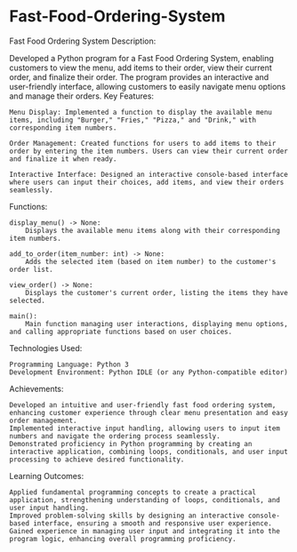 # Fast-Food-Ordering-System
Fast Food Ordering System
Description:

Developed a Python program for a Fast Food Ordering System, enabling customers to view the menu, add items to their order, view their current order, and finalize their order. The program provides an interactive and user-friendly interface, allowing customers to easily navigate menu options and manage their orders.
Key Features:

    Menu Display: Implemented a function to display the available menu items, including "Burger," "Fries," "Pizza," and "Drink," with corresponding item numbers.

    Order Management: Created functions for users to add items to their order by entering the item numbers. Users can view their current order and finalize it when ready.

    Interactive Interface: Designed an interactive console-based interface where users can input their choices, add items, and view their orders seamlessly.

Functions:

    display_menu() -> None:
        Displays the available menu items along with their corresponding item numbers.

    add_to_order(item_number: int) -> None:
        Adds the selected item (based on item number) to the customer's order list.

    view_order() -> None:
        Displays the customer's current order, listing the items they have selected.

    main():
        Main function managing user interactions, displaying menu options, and calling appropriate functions based on user choices.

Technologies Used:

    Programming Language: Python 3
    Development Environment: Python IDLE (or any Python-compatible editor)

Achievements:

    Developed an intuitive and user-friendly fast food ordering system, enhancing customer experience through clear menu presentation and easy order management.
    Implemented interactive input handling, allowing users to input item numbers and navigate the ordering process seamlessly.
    Demonstrated proficiency in Python programming by creating an interactive application, combining loops, conditionals, and user input processing to achieve desired functionality.

Learning Outcomes:

    Applied fundamental programming concepts to create a practical application, strengthening understanding of loops, conditionals, and user input handling.
    Improved problem-solving skills by designing an interactive console-based interface, ensuring a smooth and responsive user experience.
    Gained experience in managing user input and integrating it into the program logic, enhancing overall programming proficiency.
